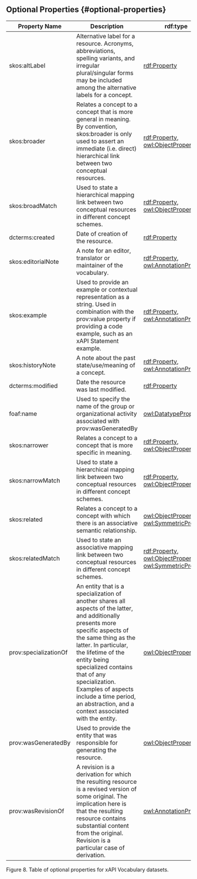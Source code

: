 ## Optional Properties {#optional-properties}

| **Property Name** | **Description** | **rdf:type** | **rdfs:subPropertyOf** | **rdfs:domain** | **rdfs:range** | **owl:inverseOf** |
| --- | --- | --- | --- | --- | --- | --- |
| skos:altLabel | Alternative label for a resource. Acronyms, abbreviations, spelling variants, and irregular plural/singular forms may be included among the alternative labels for a concept. | [rdf:Property](http://www.w3.org/1999/02/22-rdf-syntax-ns#Property) | [rdfs:label](http://www.w3.org/2000/01/rdf-schema#label) |  |  |  |
| skos:broader | Relates a concept to a concept that is more general in meaning. By convention, skos:broader is only used to assert an immediate (i.e. direct) hierarchical link between two conceptual resources. | [rdf:Property](http://www.w3.org/1999/02/22-rdf-syntax-ns#Property), [owl:ObjectProperty](http://www.w3.org/2002/07/owl#ObjectProperty) | [skos:broaderTransitive](http://www.w3.org/2004/02/skos/core#broaderTransitive) |  |  | [skos:narrower](http://www.w3.org/2004/02/skos/core#narrower) |
| skos:broadMatch | Used to state a hierarchical mapping link between two conceptual resources in different concept schemes. | [rdf:Property](http://www.w3.org/1999/02/22-rdf-syntax-ns#Property), [owl:ObjectProperty](http://www.w3.org/2002/07/owl#ObjectProperty) | [skos:broader](http://www.w3.org/2004/02/skos/core#broader), [skos:mappingRelation](http://www.w3.org/2004/02/skos/core#mappingRelation) |  |  | [skos:narrowMatch](http://www.w3.org/2004/02/skos/core#narrowMatch) |
| dcterms:created | Date of creation of the resource. | [rdf:Property](http://www.w3.org/1999/02/22-rdf-syntax-ns#Property) | [dcterms:date](http://purl.org/dc/terms/date) |  | [rdfs:Literal](http://www.w3.org/2000/01/rdf-schema#Literal) |  |
| skos:editorialNote | A note for an editor, translator or maintainer of the vocabulary. | [rdf:Property](http://www.w3.org/1999/02/22-rdf-syntax-ns#Property), [owl:AnnotationProperty](http://www.w3.org/2002/07/owl#AnnotationProperty) | [skos:note](http://www.w3.org/2004/02/skos/core#note) |  |  |  |
| skos:example | Used to provide an example or contextual representation as a string. Used in combination with the prov:value property if providing a code example, such as an xAPI Statement example. | [rdf:Property](http://www.w3.org/1999/02/22-rdf-syntax-ns#Property), [owl:AnnotationProperty](http://www.w3.org/2002/07/owl#AnnotationProperty) | [skos:note](http://www.w3.org/2004/02/skos/core#note) |  |  |  |
| skos:historyNote | A note about the past state/use/meaning of a concept. | [rdf:Property](http://www.w3.org/1999/02/22-rdf-syntax-ns#Property), [owl:AnnotationProperty](http://www.w3.org/2002/07/owl#AnnotationProperty) | [skos:note](http://www.w3.org/2004/02/skos/core#note) |  |  |  |
| dcterms:modified | Date the resource was last modified. | [rdf:Property](http://www.w3.org/1999/02/22-rdf-syntax-ns#Property) | [dcterms:date](http://purl.org/dc/terms/date) |  | [rdfs:Literal](http://www.w3.org/2000/01/rdf-schema#Literal) |  |
| foaf:name | Used to specify the name of the group or organizational activity associated with prov:wasGeneratedBy | [owl:DatatypeProperty](http://www.w3.org/2002/07/owl#DatatypeProperty) | [rdfs:label](http://www.w3.org/2000/01/rdf-schema#label) | [owl:Thing](http://www.w3.org/2002/07/owl#Thing) |  |  |
| skos:narrower | Relates a concept to a concept that is more specific in meaning. | [rdf:Property](http://www.w3.org/1999/02/22-rdf-syntax-ns#Property), [owl:ObjectProperty](http://www.w3.org/2002/07/owl#ObjectProperty) | [skos:narrowerTransitive](http://www.w3.org/2004/02/skos/core#narrowerTransitive) |  |  | [skos:broader](http://www.w3.org/2004/02/skos/core#broader) |
| skos:narrowMatch | Used to state a hierarchical mapping link between two conceptual resources in different concept schemes. | [rdf:Property](http://www.w3.org/1999/02/22-rdf-syntax-ns#Property), [owl:ObjectProperty](http://www.w3.org/2002/07/owl#ObjectProperty) | [skos:narrower](http://www.w3.org/2004/02/skos/core#narrower), [skos:mappingRelation](http://www.w3.org/2004/02/skos/core#mappingRelation) |  |  | [skos:broadMatch](http://www.w3.org/2004/02/skos/core#broadMatch) |
| skos:related | Relates a concept to a concept with which there is an associative semantic relationship. | [owl:ObjectProperty](http://www.w3.org/2002/07/owl#ObjectProperty), [owl:SymmetricProperty](http://www.w3.org/2002/07/owl#SymmetricProperty) | [skos:semanticRelation](http://www.w3.org/2004/02/skos/core#semanticRelation) |  |  |  |
| skos:relatedMatch | Used to state an associative mapping link between two conceptual resources in different concept schemes. | [rdf:Property](http://www.w3.org/1999/02/22-rdf-syntax-ns#Property), [owl:ObjectProperty](http://www.w3.org/2002/07/owl#ObjectProperty), [owl:SymmetricProperty](http://www.w3.org/2002/07/owl#SymmetricProperty) | [skos:related](http://www.w3.org/2004/02/skos/core#related), [skos:mappingRelation](http://www.w3.org/2004/02/skos/core#mappingRelation) |  |  |  |
| prov:specializationOf | An entity that is a specialization of another shares all aspects of the latter, and additionally presents more specific aspects of the same thing as the latter. In particular, the lifetime of the entity being specialized contains that of any specialization. Examples of aspects include a time period, an abstraction, and a context associated with the entity. | [owl:ObjectProperty](http://www.w3.org/2002/07/owl#ObjectProperty) |  |  |  | [prov:generatlizationOf](http://www.w3.org/TR/prov-o#generalizationOf) |
| prov:wasGeneratedBy | Used to provide the entity that was responsible for generating the resource. | [owl:ObjectProperty](http://www.w3.org/2002/07/owl#ObjectProperty) | [prov:wasInfluencedBy](http://www.w3.org/ns/prov#wasInfluencedBy) | [prov:Entity](http://www.w3.org/ns/prov#Entity) | [prov:Activity](http://www.w3.org/ns/prov#Activity) | [prov:generated](http://www.w3.org/ns/prov#generated) |
| prov:wasRevisionOf | A revision is a derivation for which the resulting resource is a revised version of some original. The implication here is that the resulting resource contains substantial content from the original. Revision is a particular case of derivation. | [owl:AnnotationProperty](http://www.w3.org/2002/07/owl#AnnotationProperty) |  |  |  | [prov:hadRevision](http://www.w3.org/ns/prov#hadRevision) |

Figure 8\. Table of optional properties for xAPI Vocabulary datasets.